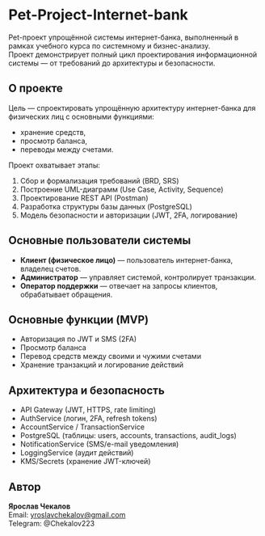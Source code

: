 # Pet-Project-Internet-bank

Pet-проект упрощённой системы интернет-банка, выполненный в рамках учебного курса по системному и бизнес-анализу.  
Проект демонстрирует полный цикл проектирования информационной системы — от требований до архитектуры и безопасности.

## О проекте

Цель — спроектировать упрощённую архитектуру интернет-банка для физических лиц с основными функциями:
- хранение средств,
- просмотр баланса,
- переводы между счетами.

Проект охватывает этапы:
1. Сбор и формализация требований (BRD, SRS)  
2. Построение UML-диаграмм (Use Case, Activity, Sequence)  
3. Проектирование REST API (Postman)  
4. Разработка структуры базы данных (PostgreSQL)  
5. Модель безопасности и авторизации (JWT, 2FA, логирование)


## Основные пользователи системы

- **Клиент (физическое лицо)** — пользователь интернет-банка, владелец счетов.  
- **Администратор** — управляет системой, контролирует транзакции.  
- **Оператор поддержки** — отвечает на запросы клиентов, обрабатывает обращения.


## Основные функции (MVP)

- Авторизация по JWT и SMS (2FA)  
- Просмотр баланса  
- Перевод средств между своими и чужими счетами  
- Хранение транзакций и логирование действий


## Архитектура и безопасность

- API Gateway (JWT, HTTPS, rate limiting)  
- AuthService (логин, 2FA, refresh tokens)  
- AccountService / TransactionService  
- PostgreSQL (таблицы: users, accounts, transactions, audit_logs)  
- NotificationService (SMS/e-mail уведомления)  
- LoggingService (аудит действий)  
- KMS/Secrets (хранение JWT-ключей)

## Автор

**Ярослав Чекалов**  
 Email: yroslavchekalov@gmail.com  
 Telegram: @Chekalov223
